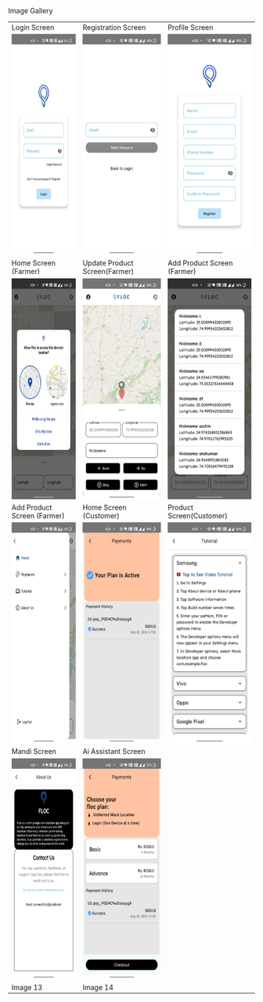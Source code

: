 <!DOCTYPE html>
<html lang="en">
<head>
  <meta charset="UTF-8">
  <meta name="viewport" content="width=device-width, initial-scale=1.0">
  Image Gallery
</head>
<body>


<table>
  <tr>
    <td>Login Screen</td>
    <td>Registration Screen</td>
    <td>Profile Screen</td>
  </tr>
  <tr>
    <td valign="top"><img src="ScreenShots/img.jpg" alt="Image 1" style="width: 200px; height: 450px;"></td>
    <td valign="top"><img src="ScreenShots/img_1.jpg" alt="Image 2" style="width: 200px; height: 450px;"></td>
    <td valign="top"><img src="ScreenShots/img_2.jpg" alt="Image 3" style="width: 200px; height: 450px;"></td>
  </tr>
   <tr>
    <td>Home Screen (Farmer)</td>
    <td>Update Product Screen(Farmer)</td>
    <td>Add Product Screen (Farmer)</td>
  </tr>
  <tr>
    <td valign="top"><img src="ScreenShots/img_3.jpg" alt="Image 4" style="width: 200px; height: 450px;"></td>
    <td valign="top"><img src="ScreenShots/img_4.jpg" alt="Image 5" style="width: 200px; height: 450px;"></td>
    <td valign="top"><img src="ScreenShots/img_5.jpg" alt="Image 6" style="width: 200px; height: 450px;"></td>
  </tr>
  <tr>
    <td>Add Product Screen (Farmer)</td>
    <td>Home Screen (Customer)</td>
    <td>Product Screen(Customer)</td>
  </tr>
  <tr>
    <td valign="top"><img src="ScreenShots/img_6.jpg" alt="Image 7" style="width: 250px; height: 450px;"></td>
    <td valign="top"><img src="ScreenShots/img_7.jpg" alt="Image 8" style="width: 250px; height: 450px;"></td>
    <td valign="top"><img src="ScreenShots/img_8.jpg" alt="Image 9" style="width: 250px; height: 450px;"></td>
    
  </tr>
  <tr>
    <td>Mandi Screen</td>
    <td>Ai Assistant Screen</td>
<!--     <td>Image 12</td> -->
  </tr>
  <tr>
    <td valign="top"><img src="ScreenShots/img_9.jpg" alt="Image 10" style="width: 250px; height: 450px;"></td>
    <td valign="top"><img src="ScreenShots/img_10.jpg" alt="Image 11" style="width: 250px; height: 450px;"></td>
<!--     <td valign="top"><img src="ScreenShots/img_10.jpg" alt="Image 12" style="width: 250px; height: 450px;"></td> -->
  </tr>
  <tr>
    <td>Image 13</td>
    <td>Image 14</td>
    <td></td>
  </tr>
  
</table>

</body>
</html>
